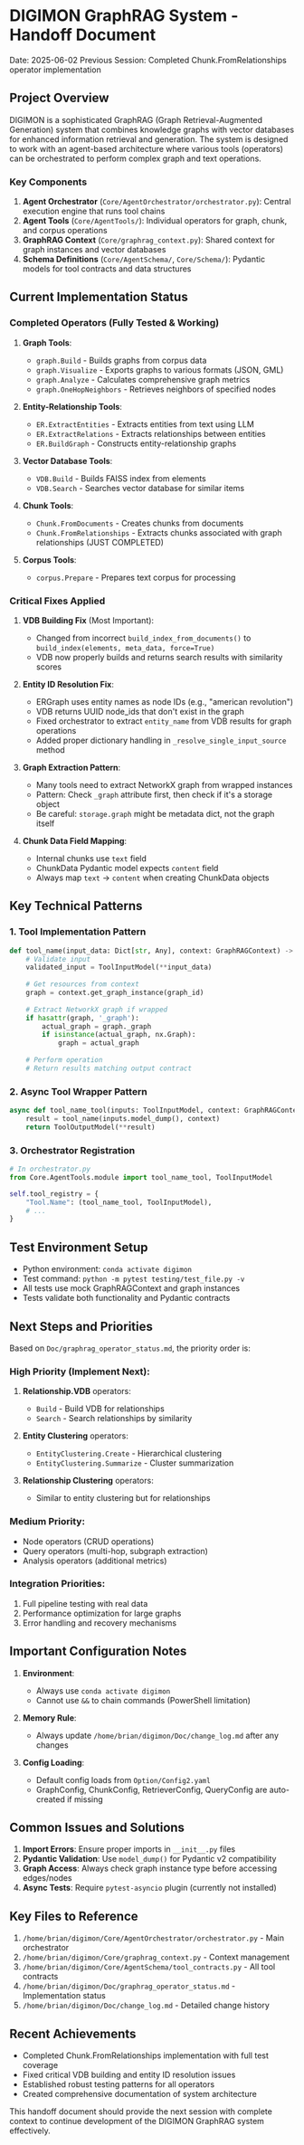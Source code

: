 # DIGIMON GraphRAG System - Handoff Document
Date: 2025-06-02
Previous Session: Completed Chunk.FromRelationships operator implementation

## Project Overview

DIGIMON is a sophisticated GraphRAG (Graph Retrieval-Augmented Generation) system that combines knowledge graphs with vector databases for enhanced information retrieval and generation. The system is designed to work with an agent-based architecture where various tools (operators) can be orchestrated to perform complex graph and text operations.

### Key Components

1. **Agent Orchestrator** (`Core/AgentOrchestrator/orchestrator.py`): Central execution engine that runs tool chains
2. **Agent Tools** (`Core/AgentTools/`): Individual operators for graph, chunk, and corpus operations
3. **GraphRAG Context** (`Core/graphrag_context.py`): Shared context for graph instances and vector databases
4. **Schema Definitions** (`Core/AgentSchema/`, `Core/Schema/`): Pydantic models for tool contracts and data structures

## Current Implementation Status

### Completed Operators (Fully Tested & Working)

1. **Graph Tools**:
   - `graph.Build` - Builds graphs from corpus data
   - `graph.Visualize` - Exports graphs to various formats (JSON, GML)
   - `graph.Analyze` - Calculates comprehensive graph metrics
   - `graph.OneHopNeighbors` - Retrieves neighbors of specified nodes

2. **Entity-Relationship Tools**:
   - `ER.ExtractEntities` - Extracts entities from text using LLM
   - `ER.ExtractRelations` - Extracts relationships between entities
   - `ER.BuildGraph` - Constructs entity-relationship graphs

3. **Vector Database Tools**:
   - `VDB.Build` - Builds FAISS index from elements
   - `VDB.Search` - Searches vector database for similar items

4. **Chunk Tools**:
   - `Chunk.FromDocuments` - Creates chunks from documents
   - `Chunk.FromRelationships` - Extracts chunks associated with graph relationships (JUST COMPLETED)

5. **Corpus Tools**:
   - `corpus.Prepare` - Prepares text corpus for processing

### Critical Fixes Applied

1. **VDB Building Fix** (Most Important):
   - Changed from incorrect `build_index_from_documents()` to `build_index(elements, meta_data, force=True)`
   - VDB now properly builds and returns search results with similarity scores

2. **Entity ID Resolution Fix**:
   - ERGraph uses entity names as node IDs (e.g., "american revolution")
   - VDB returns UUID node_ids that don't exist in the graph
   - Fixed orchestrator to extract `entity_name` from VDB results for graph operations
   - Added proper dictionary handling in `_resolve_single_input_source` method

3. **Graph Extraction Pattern**:
   - Many tools need to extract NetworkX graph from wrapped instances
   - Pattern: Check `_graph` attribute first, then check if it's a storage object
   - Be careful: `storage.graph` might be metadata dict, not the graph itself

4. **Chunk Data Field Mapping**:
   - Internal chunks use `text` field
   - ChunkData Pydantic model expects `content` field
   - Always map `text` → `content` when creating ChunkData objects

## Key Technical Patterns

### 1. Tool Implementation Pattern
```python
def tool_name(input_data: Dict[str, Any], context: GraphRAGContext) -> Dict[str, Any]:
    # Validate input
    validated_input = ToolInputModel(**input_data)
    
    # Get resources from context
    graph = context.get_graph_instance(graph_id)
    
    # Extract NetworkX graph if wrapped
    if hasattr(graph, '_graph'):
        actual_graph = graph._graph
        if isinstance(actual_graph, nx.Graph):
            graph = actual_graph
    
    # Perform operation
    # Return results matching output contract
```

### 2. Async Tool Wrapper Pattern
```python
async def tool_name_tool(inputs: ToolInputModel, context: GraphRAGContext) -> ToolOutputModel:
    result = tool_name(inputs.model_dump(), context)
    return ToolOutputModel(**result)
```

### 3. Orchestrator Registration
```python
# In orchestrator.py
from Core.AgentTools.module import tool_name_tool, ToolInputModel

self.tool_registry = {
    "Tool.Name": (tool_name_tool, ToolInputModel),
    # ...
}
```

## Test Environment Setup

- Python environment: `conda activate digimon`
- Test command: `python -m pytest testing/test_file.py -v`
- All tests use mock GraphRAGContext and graph instances
- Tests validate both functionality and Pydantic contracts

## Next Steps and Priorities

Based on `Doc/graphrag_operator_status.md`, the priority order is:

### High Priority (Implement Next):
1. **Relationship.VDB** operators:
   - `Build` - Build VDB for relationships
   - `Search` - Search relationships by similarity

2. **Entity Clustering** operators:
   - `EntityClustering.Create` - Hierarchical clustering
   - `EntityClustering.Summarize` - Cluster summarization

3. **Relationship Clustering** operators:
   - Similar to entity clustering but for relationships

### Medium Priority:
- Node operators (CRUD operations)
- Query operators (multi-hop, subgraph extraction)
- Analysis operators (additional metrics)

### Integration Priorities:
1. Full pipeline testing with real data
2. Performance optimization for large graphs
3. Error handling and recovery mechanisms

## Important Configuration Notes

1. **Environment**:
   - Always use `conda activate digimon`
   - Cannot use `&&` to chain commands (PowerShell limitation)

2. **Memory Rule**:
   - Always update `/home/brian/digimon/Doc/change_log.md` after any changes

3. **Config Loading**:
   - Default config loads from `Option/Config2.yaml`
   - GraphConfig, ChunkConfig, RetrieverConfig, QueryConfig are auto-created if missing

## Common Issues and Solutions

1. **Import Errors**: Ensure proper imports in `__init__.py` files
2. **Pydantic Validation**: Use `model_dump()` for Pydantic v2 compatibility
3. **Graph Access**: Always check graph instance type before accessing edges/nodes
4. **Async Tests**: Require `pytest-asyncio` plugin (currently not installed)

## Key Files to Reference

1. `/home/brian/digimon/Core/AgentOrchestrator/orchestrator.py` - Main orchestrator
2. `/home/brian/digimon/Core/graphrag_context.py` - Context management
3. `/home/brian/digimon/Core/AgentSchema/tool_contracts.py` - All tool contracts
4. `/home/brian/digimon/Doc/graphrag_operator_status.md` - Implementation status
5. `/home/brian/digimon/Doc/change_log.md` - Detailed change history

## Recent Achievements

- Completed Chunk.FromRelationships implementation with full test coverage
- Fixed critical VDB building and entity ID resolution issues
- Established robust testing patterns for all operators
- Created comprehensive documentation of system architecture

This handoff document should provide the next session with complete context to continue development of the DIGIMON GraphRAG system effectively.
